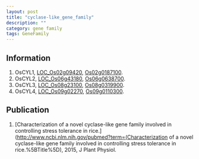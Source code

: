 ```yaml
---
layout: post
title: "cyclase-like_gene_family"
description: ""
category: gene family
tags: GeneFamily
---
```


## Information
1. OsCYL1, [LOC_Os02g09420](http://rice.plantbiology.msu.edu/cgi-bin/ORF_infopage.cgi?orf=LOC_Os02g09420), [Os02g0187100](http://rapdb.dna.affrc.go.jp/viewer/gbrowse_details/irgsp1?name=Os02g0187100).
2. OsCYL2, [LOC_Os06g43180](http://rice.plantbiology.msu.edu/cgi-bin/ORF_infopage.cgi?orf=LOC_Os06g43180), [Os06g0638700](http://rapdb.dna.affrc.go.jp/viewer/gbrowse_details/irgsp1?name=Os06g0638700).
3. OsCYL3, [LOC_Os08g23100](http://rice.plantbiology.msu.edu/cgi-bin/ORF_infopage.cgi?orf=LOC_Os08g23100), [Os08g0319900](http://rapdb.dna.affrc.go.jp/viewer/gbrowse_details/irgsp1?name=Os08g0319900).
4. OsCYL4, [LOC_Os09g02270](http://rice.plantbiology.msu.edu/cgi-bin/ORF_infopage.cgi?orf=LOC_Os09g02270), [Os09g0110300](http://rapdb.dna.affrc.go.jp/viewer/gbrowse_details/irgsp1?name=Os09g0110300).

## Publication
1. [Characterization of a novel cyclase-like gene family involved in controlling stress tolerance in rice.](http://www.ncbi.nlm.nih.gov/pubmed?term=(Characterization of a novel cyclase-like gene family involved in controlling stress tolerance in rice.%5BTitle%5D), 2015, J Plant Physiol.


